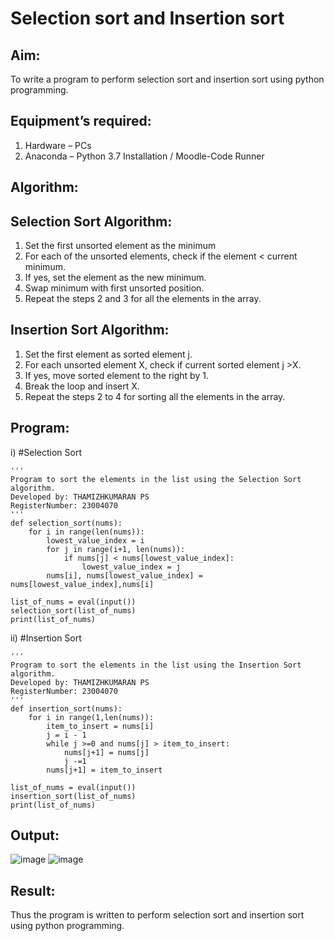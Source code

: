 # Selection sort and Insertion sort
## Aim:
To write a program to perform selection sort and insertion sort using python programming.
## Equipment’s required:
1.	Hardware – PCs
2.	Anaconda – Python 3.7 Installation / Moodle-Code Runner
## Algorithm:
## Selection Sort Algorithm:
1.	Set the first unsorted element as the minimum
2.	For each of the unsorted elements, check if the element < current minimum.
3.	If yes, set the element as the new minimum.
4.	Swap minimum with first unsorted position.
5.	Repeat the steps 2 and 3 for all the elements in the array.
## Insertion Sort Algorithm:
1.	Set the first element as sorted element j.
2.	For each unsorted element X, check if current sorted element j >X.
3.	If yes, move sorted element to the right by 1.
4.	Break the loop and insert X.
5.	Repeat the steps 2 to 4 for sorting all the elements in the array.
## Program:
i)	#Selection Sort
```
''' 
Program to sort the elements in the list using the Selection Sort algorithm.
Developed by: THAMIZHKUMARAN PS
RegisterNumber: 23004070
'''
def selection_sort(nums):
    for i in range(len(nums)):
        lowest_value_index = i
        for j in range(i+1, len(nums)):
            if nums[j] < nums[lowest_value_index]:
                lowest_value_index = j
        nums[i], nums[lowest_value_index] = nums[lowest_value_index],nums[i]
    
list_of_nums = eval(input())
selection_sort(list_of_nums)
print(list_of_nums)
```
ii)	#Insertion Sort
```
''' 
Program to sort the elements in the list using the Insertion Sort algorithm.
Developed by: THAMIZHKUMARAN PS
RegisterNumber: 23004070 
'''
def insertion_sort(nums):
    for i in range(1,len(nums)):
        item_to_insert = nums[i]
        j = i - 1
        while j >=0 and nums[j] > item_to_insert:
            nums[j+1] = nums[j]
            j -=1
        nums[j+1] = item_to_insert

list_of_nums = eval(input())
insertion_sort(list_of_nums)
print(list_of_nums)   
```

## Output:
![image](https://github.com/Thamizhjo/Sorting-Algorithm/assets/123891476/3360200b-c026-426d-9d00-f8637d36f087)
![image](https://github.com/Thamizhjo/Sorting-Algorithm/assets/123891476/50fdb2d6-ff49-4d9d-8104-690ac7d538a9)


## Result:
Thus the program is written to perform selection sort and insertion sort using python programming.
